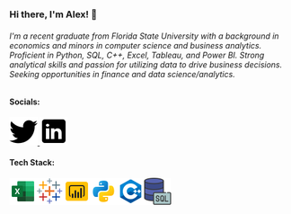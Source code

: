 ### Hi there, I'm Alex! 👋
###### I'm a recent graduate from Florida State University with a background in economics and minors in computer science and business analytics. Proficient in Python, SQL, C++, Excel, Tableau, and Power BI. Strong analytical skills and passion for utilizing data to drive business decisions. Seeking opportunities in finance and data science/analytics.

#### Socials:
<a href="https://twitter.com/Alxfndz">
         <img src="twitter.png">
      </a>
<a href="https://www.linkedin.com/in/alexander-fernandez-3077ab18b/">
         <img src="linkedin.png">
      </a>

#### Tech Stack:
<img src='icons8-microsoft-excel-2019-48.png'><img src='icons8-tableau-software-48.png'><img src='icons8-power-bi-48.png'><img src='python.png'><img src='c++.png'><img src='icons8-sql-48.png'>




